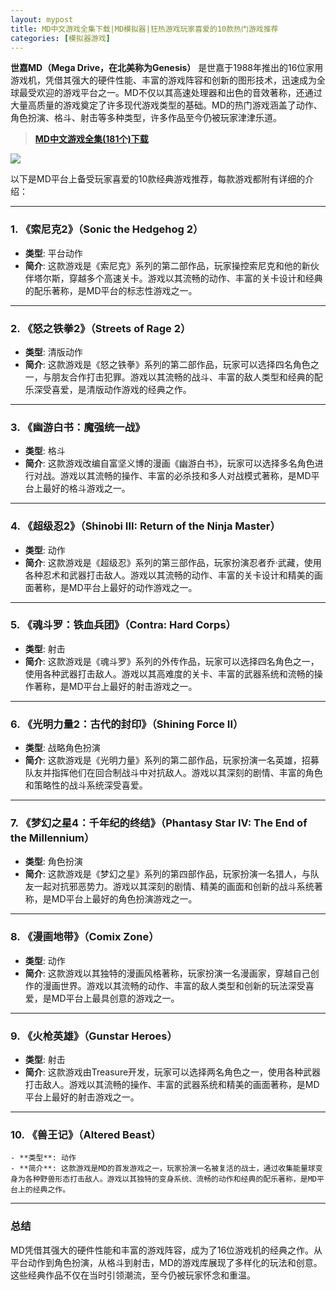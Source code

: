 ```yaml
---
layout: mypost
title: MD中文游戏全集下载|MD模拟器|狂热游戏玩家喜爱的10款热门游戏推荐
categories: [模拟器游戏]
---
```


**世嘉MD（Mega Drive，在北美称为Genesis）** 是世嘉于1988年推出的16位家用游戏机，凭借其强大的硬件性能、丰富的游戏阵容和创新的图形技术，迅速成为全球最受欢迎的游戏平台之一。MD不仅以其高速处理器和出色的音效著称，还通过大量高质量的游戏奠定了许多现代游戏类型的基础。MD的热门游戏涵盖了动作、角色扮演、格斗、射击等多种类型，许多作品至今仍被玩家津津乐道。

> **[MD中文游戏全集(181个)下载](https://pan.quark.cn/s/f84ccbeb7607)**


![](https://gcore.jsdelivr.net/gh/jikcc/jikcc.github.io/IMG/20250319205632479.jpg)

以下是MD平台上备受玩家喜爱的10款经典游戏推荐，每款游戏都附有详细的介绍：

---

### 1. **《索尼克2》（Sonic the Hedgehog 2）**
   - **类型**: 平台动作
   - **简介**: 这款游戏是《索尼克》系列的第二部作品，玩家操控索尼克和他的新伙伴塔尔斯，穿越多个高速关卡。游戏以其流畅的动作、丰富的关卡设计和经典的配乐著称，是MD平台的标志性游戏之一。

---

### 2. **《怒之铁拳2》（Streets of Rage 2）**
   - **类型**: 清版动作
   - **简介**: 这款游戏是《怒之铁拳》系列的第二部作品，玩家可以选择四名角色之一，与朋友合作打击犯罪。游戏以其流畅的战斗、丰富的敌人类型和经典的配乐深受喜爱，是清版动作游戏的经典之作。

---

### 3. **《幽游白书：魔强统一战》**
   - **类型**: 格斗
   - **简介**: 这款游戏改编自富坚义博的漫画《幽游白书》，玩家可以选择多名角色进行对战。游戏以其流畅的操作、丰富的必杀技和多人对战模式著称，是MD平台上最好的格斗游戏之一。

---

### 4. **《超级忍2》（Shinobi III: Return of the Ninja Master）**
   - **类型**: 动作
   - **简介**: 这款游戏是《超级忍》系列的第三部作品，玩家扮演忍者乔·武藏，使用各种忍术和武器打击敌人。游戏以其流畅的动作、丰富的关卡设计和精美的画面著称，是MD平台上最好的动作游戏之一。

---

### 5. **《魂斗罗：铁血兵团》（Contra: Hard Corps）**
   - **类型**: 射击
   - **简介**: 这款游戏是《魂斗罗》系列的外传作品，玩家可以选择四名角色之一，使用各种武器打击敌人。游戏以其高难度的关卡、丰富的武器系统和流畅的操作著称，是MD平台上最好的射击游戏之一。

---

### 6. **《光明力量2：古代的封印》（Shining Force II）**
   - **类型**: 战略角色扮演
   - **简介**: 这款游戏是《光明力量》系列的第二部作品，玩家扮演一名英雄，招募队友并指挥他们在回合制战斗中对抗敌人。游戏以其深刻的剧情、丰富的角色和策略性的战斗系统深受喜爱。

---

### 7. **《梦幻之星4：千年纪的终结》（Phantasy Star IV: The End of the Millennium）**
   - **类型**: 角色扮演
   - **简介**: 这款游戏是《梦幻之星》系列的第四部作品，玩家扮演一名猎人，与队友一起对抗邪恶势力。游戏以其深刻的剧情、精美的画面和创新的战斗系统著称，是MD平台上最好的角色扮演游戏之一。

---

### 8. **《漫画地带》（Comix Zone）**
   - **类型**: 动作
   - **简介**: 这款游戏以其独特的漫画风格著称，玩家扮演一名漫画家，穿越自己创作的漫画世界。游戏以其流畅的动作、丰富的敌人类型和创新的玩法深受喜爱，是MD平台上最具创意的游戏之一。

---

### 9. **《火枪英雄》（Gunstar Heroes）**
   - **类型**: 射击
   - **简介**: 这款游戏由Treasure开发，玩家可以选择两名角色之一，使用各种武器打击敌人。游戏以其流畅的操作、丰富的武器系统和精美的画面著称，是MD平台上最好的射击游戏之一。

---

### 10. **《兽王记》（Altered Beast）**
    - **类型**: 动作
    - **简介**: 这款游戏是MD的首发游戏之一，玩家扮演一名被复活的战士，通过收集能量球变身为各种野兽形态打击敌人。游戏以其独特的变身系统、流畅的动作和经典的配乐著称，是MD平台上的经典之作。

---

### 总结
MD凭借其强大的硬件性能和丰富的游戏阵容，成为了16位游戏机的经典之作。从平台动作到角色扮演，从格斗到射击，MD的游戏库展现了多样化的玩法和创意。这些经典作品不仅在当时引领潮流，至今仍被玩家怀念和重温。
